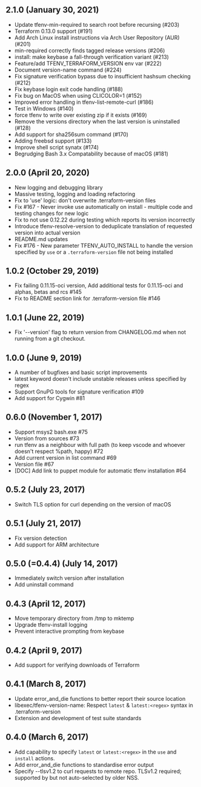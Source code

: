 ## 2.1.0 (January 30, 2021)

 * Update tfenv-min-required to search root before recursing (#203)  
 * Terraform 0.13.0 support (#191)
 * Add Arch Linux install instructions via Arch User Repository (AUR) (#201)
 * min-required correctly finds tagged release versions (#206)
 * install: make keybase a fall-through verification variant (#213)
 * Feature/add TFENV_TERRAFORM_VERSION env var (#222)
 * Document version-name command (#224)
 * Fix signature verification bypass due to insufficient hashsum checking (#212)
 * Fix keybase login exit code handling (#188)
 * Fix bug on MacOS when using CLICOLOR=1 (#152)
 * Improved error handling in tfenv-list-remote-curl (#186)
 * Test in Windows (#140)
 * force tfenv to write over existing zip if it exists (#169)
 * Remove the versions directory when the last version is uninstalled (#128)
 * Add support for sha256sum command (#170)
 * Adding freebsd support (#133)
 * Improve shell script synatx (#174)
 * Begrudging Bash 3.x Compatability because of macOS (#181)

## 2.0.0 (April 20, 2020)

 * New logging and debugging library
 * Massive testing, logging and loading refactoring
 * Fix to 'use' logic: don't overwrite .terraform-version files
 * Fix #167 - Never invoke use automatically on install - multiple code and testing changes for new logic
 * Fix to not use 0.12.22 during testing which reports its version incorrectly
 * Introduce tfenv-resolve-version to deduplicate translation of requested version into actual version
 * README.md updates
 * Fix #176 - New parameter TFENV_AUTO_INSTALL to handle the version specified by `use` or a `.terraform-version` file not being installed

## 1.0.2 (October 29, 2019)

 * Fix failing 0.11.15-oci version, Add additional tests for 0.11.15-oci and alphas, betas and rcs #145
 * Fix to README section link for .terraform-version file #146

## 1.0.1 (June 22, 2019)

 * Fix '--version' flag to return version from CHANGELOG.md when not running from a git checkout.

## 1.0.0 (June 9, 2019)

 * A number of bugfixes and basic script improvements
 * latest keyword doesn't include unstable releases unless specified by regex
 * Support GnuPG tools for signature verification #109
 * Add support for Cygwin #81

## 0.6.0 (November 1, 2017)

 * Support msys2 bash.exe #75
 * Version from sources #73
 * run tfenv as a neighbour with full path (to keep vscode and whoever doesn't respect %path, happy) #72
 * Add current version in list command #69
 * Version file #67
 * [DOC] Add link to puppet module for automatic tfenv installation #64

## 0.5.2 (July 23, 2017)

 * Switch TLS option for curl depending on the version of macOS

## 0.5.1 (July 21, 2017)

 * Fix version detection
 * Add support for ARM architecture

## 0.5.0 (=0.4.4) (July 14, 2017)

 * Immediately switch version after installation
 * Add uninstall command

## 0.4.3 (April 12, 2017)

 * Move temporary directory from /tmp to mktemp
 * Upgrade tfenv-install logging
 * Prevent interactive prompting from keybase

## 0.4.2 (April 9, 2017)

 * Add support for verifying downloads of Terraform

## 0.4.1 (March 8, 2017)

 * Update error_and_die functions to better report their source location
 * libexec/tfenv-version-name: Respect `latest` & `latest:<regex>` syntax in .terraform-version
 * Extension and development of test suite standards

## 0.4.0 (March 6, 2017)

 * Add capability to specify `latest` or `latest:<regex>` in the `use` and `install` actions.
 * Add error_and_die functions to standardise error output
 * Specify --tlsv1.2 to curl requests to remote repo. TLSv1.2 required; supported by but not auto-selected by older NSS.
